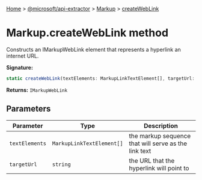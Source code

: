 [Home](./index) &gt; [@microsoft/api-extractor](./api-extractor.md) &gt; [Markup](./api-extractor.markup.md) &gt; [createWebLink](./api-extractor.markup.createweblink.md)

# Markup.createWebLink method

Constructs an IMarkupWebLink element that represents a hyperlink an internet URL.

**Signature:**
```javascript
static createWebLink(textElements: MarkupLinkTextElement[], targetUrl: string): IMarkupWebLink;
```
**Returns:** `IMarkupWebLink`

## Parameters

|  Parameter | Type | Description |
|  --- | --- | --- |
|  `textElements` | `MarkupLinkTextElement[]` | the markup sequence that will serve as the link text |
|  `targetUrl` | `string` | the URL that the hyperlink will point to |

